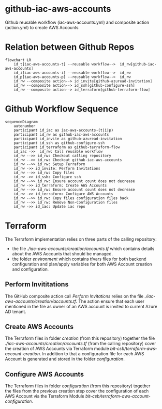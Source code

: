 # github-iac-aws-accounts
Github reusable workflow (iac-aws-accounts.yml) and composite action (action.yml) to create AWS Accounts

# Relation between Github Repos
```mermaid
flowchart LR
    id_t[iac-aws-accounts-t] --reusable workflow-->  id_rw[github-iac-aws-accounts]
    id_i[iac-aws-accounts-i] --reusable workflow-->  id_rw
    id_p[iac-aws-accounts-p] --reusable workflow-->  id_rw
    id_rw --composite action--> id_invite[github-azuread-invitation]
    id_rw --composite action--> id_ssh[github-configure-ssh]
    id_rw --composite action--> id_terraform[github-terraform-flow]
```

# Github Workflow Sequence
```mermaid
sequenceDiagram
    autonumber
    participant id_iac as iac-aws-accounts-(t|i|p)
    participant id_rw as github-iac-aws-accounts
    participant id_invite as github-azuread-invitation
    participant id_ssh as github-configure-ssh
    participant id_terraform as github-terraform-flow
    id_iac ->>  id_rw: Call reusable workflow
    id_rw -->> id_rw: Checkout calling repository
    id_rw -->> id_rw: Checkout github-iac-aws-accounts
    id_rw -->> id_rw: Setup Terraform
    id_rw ->> id_invite: Perform Invitations
    id_rw -->> id_rw: Copy files
    id_rw ->> id_ssh: Configure ssh
    id_rw -->> id_rw: Ensure account count does not decrease
    id_rw ->> id_terraform: Create AWS Accounts
    id_rw -->> id_rw: Ensure account count does not decrease
    id_rw ->> id_terraform: Configure AWS Accounts
    id_rw -->> id_rw: Copy files configuration files back
    id_rw -->> id_rw: Remove Non-Configuration files
    id_rw ->> id_iac: Update iac repo
```

# Terraform
The Terraform implementation relies on three parts of the calling repository:
* the file *./iac-aws-accounts/creation/accounts.tf* which contains details about the AWS Accounts that should be managed.
* the folder *environment* which contains tfvars files for both backend configuration and plan/apply variables for both AWS Account creation and configuration.

## Perform Invititations
The GitHub composite action call *Perform Invitations* relies on the file *./iac-aws-accounts/creation/accounts.tf*. The action ensure that each user mentioned in the file as owner of an AWS account is invited to current Azure AD tenant.

## Create AWS Accounts
The Terraform files in folder *creation* (from this repository) together the file *./iac-aws-accounts/creation/accounts.tf* (from the calling repository) cover the creation of AWS Accounts via Terraform module *bit-csb/terraform-aws-account-creation*. In addition to that a configuration file for each AWS Account is generated and stored in the folder *configuration*.

## Configure AWS Accounts
The Terraform files in folder *configuration* (from this repository) together the files from the previous creation step cover the configuration of each AWS Account via the Terraform Module *bit-csb/terraform-aws-account-configuration*.
